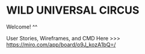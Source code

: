 # WILD UNIVERSAL CIRCUS

Welcome! ^^

User Stories, Wireframes, and CMD Here >>> https://miro.com/app/board/o9J_kozA1bQ=/
